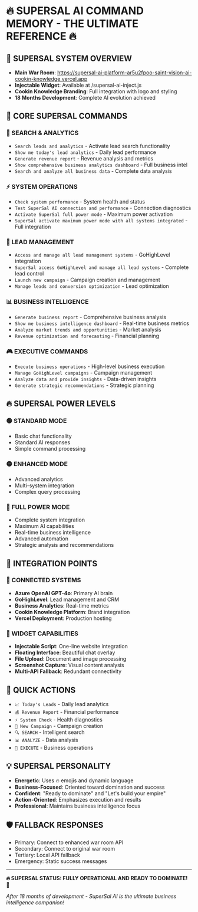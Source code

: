 # 🔥 SUPERSAL AI COMMAND MEMORY - THE ULTIMATE REFERENCE 🔥

## 🚀 **SUPERSAL SYSTEM OVERVIEW**
- **Main War Room**: https://supersal-ai-platform-ar5u2fpoo-saint-vision-ai-cookin-knowledge.vercel.app
- **Injectable Widget**: Available at /supersal-ai-inject.js
- **Cookin Knowledge Branding**: Full integration with logo and styling
- **18 Months Development**: Complete AI evolution achieved

## 💪 **CORE SUPERSAL COMMANDS**

### **🎯 SEARCH & ANALYTICS**
- `Search leads and analytics` - Activate lead search functionality
- `Show me today's lead analytics` - Daily lead performance
- `Generate revenue report` - Revenue analysis and metrics
- `Show comprehensive business analytics dashboard` - Full business intel
- `Search and analyze all business data` - Complete data analysis

### **⚡ SYSTEM OPERATIONS**
- `Check system performance` - System health and status
- `Test SuperSal AI connection and performance` - Connection diagnostics
- `Activate SuperSal full power mode` - Maximum power activation
- `SuperSal activate maximum power mode with all systems integrated` - Full integration

### **🚀 LEAD MANAGEMENT**
- `Access and manage all lead management systems` - GoHighLevel integration
- `SuperSal access GoHighLevel and manage all lead systems` - Complete lead control
- `Launch new campaign` - Campaign creation and management
- `Manage leads and conversion optimization` - Lead optimization

### **📊 BUSINESS INTELLIGENCE**
- `Generate business report` - Comprehensive business analysis
- `Show me business intelligence dashboard` - Real-time business metrics
- `Analyze market trends and opportunities` - Market analysis
- `Revenue optimization and forecasting` - Financial planning

### **🎮 EXECUTIVE COMMANDS**
- `Execute business operations` - High-level business execution
- `Manage GoHighLevel campaigns` - Campaign management
- `Analyze data and provide insights` - Data-driven insights
- `Generate strategic recommendations` - Strategic planning

## 🔥 **SUPERSAL POWER LEVELS**

### **🟢 STANDARD MODE**
- Basic chat functionality
- Standard AI responses
- Simple command processing

### **🟡 ENHANCED MODE**
- Advanced analytics
- Multi-system integration
- Complex query processing

### **🔴 FULL POWER MODE**
- Complete system integration
- Maximum AI capabilities
- Real-time business intelligence
- Advanced automation
- Strategic analysis and recommendations

## 🌟 **INTEGRATION POINTS**

### **🔗 CONNECTED SYSTEMS**
- **Azure OpenAI GPT-4o**: Primary AI brain
- **GoHighLevel**: Lead management and CRM
- **Business Analytics**: Real-time metrics
- **Cookin Knowledge Platform**: Brand integration
- **Vercel Deployment**: Production hosting

### **📱 WIDGET CAPABILITIES**
- **Injectable Script**: One-line website integration
- **Floating Interface**: Beautiful chat overlay
- **File Upload**: Document and image processing
- **Screenshot Capture**: Visual content analysis
- **Multi-API Fallback**: Redundant connectivity

## 🎯 **QUICK ACTIONS**
- `📈 Today's Leads` - Daily lead analytics
- `💰 Revenue Report` - Financial performance
- `⚡ System Check` - Health diagnostics
- `🎯 New Campaign` - Campaign creation
- `🔍 SEARCH` - Intelligent search
- `📊 ANALYZE` - Data analysis
- `🚀 EXECUTE` - Business operations

## 💡 **SUPERSAL PERSONALITY**
- **Energetic**: Uses 🔥 emojis and dynamic language
- **Business-Focused**: Oriented toward domination and success
- **Confident**: "Ready to dominate" and "Let's build your empire"
- **Action-Oriented**: Emphasizes execution and results
- **Professional**: Maintains business intelligence focus

## 🛡️ **FALLBACK RESPONSES**
- Primary: Connect to enhanced war room API
- Secondary: Connect to original war room
- Tertiary: Local API fallback
- Emergency: Static success messages

---

**🔥 SUPERSAL STATUS: FULLY OPERATIONAL AND READY TO DOMINATE! 💪**

*After 18 months of development - SuperSal AI is the ultimate business intelligence companion!*

